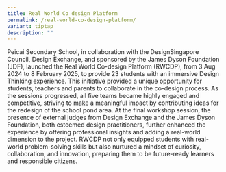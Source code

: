 ```yaml
---
title: Real World Co design Platform
permalink: /real-world-co-design-platform/
variant: tiptap
description: ""
---
```

<p>Peicai Secondary School, in collaboration with the DesignSingapore Council,
Design Exchange, and sponsored by the James Dyson Foundation (JDF), launched
the Real World Co-design Platform (RWCDP), from 3 Aug 2024 to 8 February
2025, to provide 23 students with an immersive Design Thinking experience.
This initiative provided a unique opportunity for students, teachers and
parents to collaborate in the co-design process. As the sessions progressed,
all five teams became highly engaged and competitive, striving to make
a meaningful impact by contributing ideas for the redesign of the school
pond area. At the final workshop session, the presence of external judges
from Design Exchange and the James Dyson Foundation, both esteemed design
practitioners, further enhanced the experience by offering professional
insights and adding a real-world dimension to the project. RWCDP not only
equipped students with real-world problem-solving skills but also nurtured
a mindset of curiosity, collaboration, and innovation, preparing them to
be future-ready learners and responsible citizens.</p>